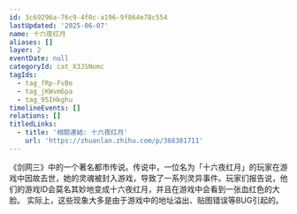 ```yaml
---
id: 3c69296a-76c9-4f0c-a196-9f864e78c554
lastUpdated: '2025-06-07'
name: 十六夜红月
aliases: []
layer: 2
eventDate: null
categoryId: cat_X3JSNomc
tagIds:
  - tag_fRp-FvBe
  - tag_jKWvm6pa
  - tag_95IHkghu
timelineEvents: []
relations: []
titledLinks:
  - title: '相關連結: 十六夜红月'
    url: 'https://zhuanlan.zhihu.com/p/368381711'
---
```

《剑网三》中的一个著名都市传说。传说中，一位名为「十六夜红月」的玩家在游戏中因故去世，她的灵魂被封入游戏，导致了一系列灵异事件。玩家们报告说，他们的游戏ID会莫名其妙地变成十六夜红月，并且在游戏中会看到一张血红色的大脸。 实际上，这些现象大多是由于游戏中的地址溢出、贴图错误等BUG引起的。
